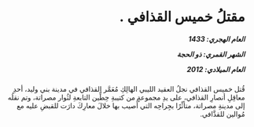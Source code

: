 <h1 dir="rtl">مقتلُ خميس القذافي .</h1>

<h5 dir="rtl">العام الهجري:  1433

الشهر القمري: ذو الحجة

العام الميلادي: 2012</h5>

<p dir="rtl">قُتل خميس القذافي نجلُ العقيد الليبي الهالِكِ مُعَمَّر القذافي في مدينة بني وليد، أحدِ معاقِلِ أنصارِ القذافي، على يدِ مجموعةٍ من كتيبةِ حِطِّين التابعةِ لثُوار مصراتة، وتم نقلُه إلى مدينةِ مصراتة، متأثِّرًا بجِراحِه التي أُصيب بها خلالَ معارِكَ دارَت للقبضِ عليه مع مُوالين للقذَّافي.</p></br>
